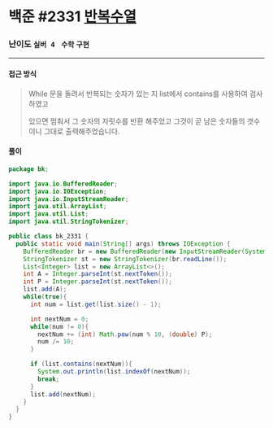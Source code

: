 # 백준 #2331 [반복수열](https://www.acmicpc.net/problem/2331)

### 난이도 `실버 4 `  `수학` `구현`

---

#### 접근 방식

> While 문을 돌려서 반복되는 숫자가 있는 지 list에서 contains를 사용하여 검사하였고
>
> 있으면 멈춰서 그 숫자의 자릿수를 반환 해주었고 그것이 곧  남은 숫자들의 갯수이니 그대로 출력해주었습니다.

#### 풀이

```java
package bk;

import java.io.BufferedReader;
import java.io.IOException;
import java.io.InputStreamReader;
import java.util.ArrayList;
import java.util.List;
import java.util.StringTokenizer;

public class bk_2331 {
  public static void main(String[] args) throws IOException {
    BufferedReader br = new BufferedReader(new InputStreamReader(System.in));
    StringTokenizer st = new StringTokenizer(br.readLine());
    List<Integer> list = new ArrayList<>();
    int A = Integer.parseInt(st.nextToken());
    int P = Integer.parseInt(st.nextToken());
    list.add(A);
    while(true){
      int num = list.get(list.size() - 1);

      int nextNum = 0;
      while(num != 0){
        nextNum += (int) Math.pow(num % 10, (double) P);
        num /= 10;
      }

      if (list.contains(nextNum)){
        System.out.println(list.indexOf(nextNum));
        break;
      }
      list.add(nextNum);
    }
  }
}
```

